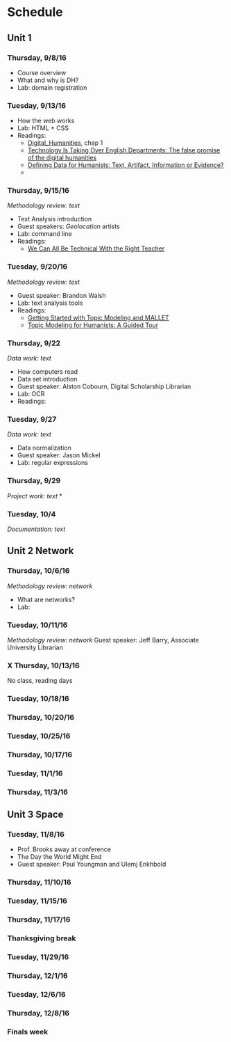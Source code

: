 # Schedule

## Unit 1 

### Thursday, 9/8/16
* Course overview
* What and why is DH?
* Lab: domain registration 


### Tuesday, 9/13/16
* How the web works
* Lab: HTML + CSS
* Readings: 
  * [Digital_Humanities](https://mitpress.mit.edu/sites/default/files/titles/content/9780262018470_Open_Access_Edition.pdf), chap 1
  * [Technology Is Taking Over English Departments: The false promise of the digital humanities](https://newrepublic.com/article/117428/limits-digital-humanities-adam-kirsch)
  * [Defining Data for Humanists: Text, Artifact, Information or Evidence?](http://journalofdigitalhumanities.org/1-1/defining-data-for-humanists-by-trevor-owens/)
  * 

### Thursday, 9/15/16 
*Methodology review: text*
* Text Analysis introduction
* Guest speakers: *Geolocation* artists
* Lab: command line
* Readings: 
  * [We Can All Be Technical With the Right Teacher](https://recompilermag.com/issues/issue-0/we-can-all-be-technical-with-the-right-teacher/)


### Tuesday, 9/20/16
*Methodology review: text*
* Guest speaker: Brandon Walsh
* Lab: text analysis tools
* Readings: 
  * [Getting Started with Topic Modeling and MALLET](http://programminghistorian.org/lessons/topic-modeling-and-mallet)
  * [Topic Modeling for Humanists: A Guided Tour](http://www.scottbot.net/HIAL/index.html@p=19113.html)

### Thursday, 9/22
*Data work: text* 
* How computers read
* Data set introduction
* Guest speaker: Alston Cobourn, Digital Scholarship Librarian
* Lab: OCR 
* Readings: 

### Tuesday, 9/27
*Data work: text*
* Data normalization
* Guest speaker: Jason Mickel
* Lab: regular expressions

### Thursday, 9/29
*Project work: text* 
* 

### Tuesday, 10/4
*Documentation: text*


## Unit 2 Network

### Thursday, 10/6/16
*Methodology review: network*
* What are networks?
* Lab:

### Tuesday, 10/11/16
*Methodology review: network*
Guest speaker: Jeff Barry, Associate University Librarian 

### X Thursday, 10/13/16
No class, reading days

### Tuesday, 10/18/16

### Thursday, 10/20/16

### Tuesday, 10/25/16

### Thursday, 10/17/16

### Tuesday, 11/1/16

### Thursday, 11/3/16

## Unit 3 Space

### Tuesday, 11/8/16
* Prof. Brooks away at conference
* The Day the World Might End
* Guest speaker: Paul Youngman and Ulemj Enkhbold

### Thursday, 11/10/16

### Tuesday, 11/15/16

### Thursday, 11/17/16

### Thanksgiving break

### Tuesday, 11/29/16

### Thursday, 12/1/16

### Tuesday, 12/6/16

### Thursday, 12/8/16

### Finals week

